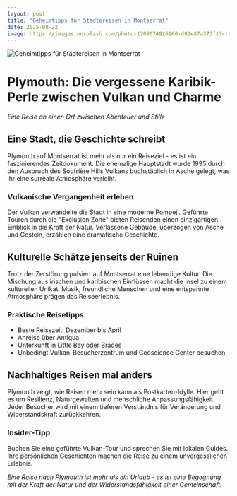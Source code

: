 ```yaml
---
layout: post
title: "Geheimtipps für Städtereisen in Montserrat"
date: 2025-08-22
image: https://images.unsplash.com/photo-1709074926160-d92e87a373f1?crop=entropy&cs=tinysrgb&fit=max&fm=jpg&ixid=M3w3OTQ0MzZ8MHwxfHNlYXJjaHwxfHxHZWhlaW10aXBwcyUyMGYlQzMlQkNyJTIwU3QlQzMlQTRkdGVyZWlzZW4lMjBNb250c2VycmF0fGVufDB8MHx8fDE3NTU4ODk2NzV8MA&ixlib=rb-4.1.0&q=80&w=1080
---
```


![Geheimtipps für Städtereisen in Montserrat](https://images.unsplash.com/photo-1709074926160-d92e87a373f1?crop=entropy&cs=tinysrgb&fit=max&fm=jpg&ixid=M3w3OTQ0MzZ8MHwxfHNlYXJjaHwxfHxHZWhlaW10aXBwcyUyMGYlQzMlQkNyJTIwU3QlQzMlQTRkdGVyZWlzZW4lMjBNb250c2VycmF0fGVufDB8MHx8fDE3NTU4ODk2NzV8MA&ixlib=rb-4.1.0&q=80&w=1080)

# Plymouth: Die vergessene Karibik-Perle zwischen Vulkan und Charme

*Eine Reise an einen Ort zwischen Abenteuer und Stille*

## Eine Stadt, die Geschichte schreibt

Plymouth auf Montserrat ist mehr als nur ein Reiseziel - es ist ein faszinierendes Zeitdokument. Die ehemalige Hauptstadt wurde 1995 durch den Ausbruch des Soufrière Hills Vulkans buchstäblich in Asche gelegt, was ihr eine surreale Atmosphäre verleiht.

### Vulkanische Vergangenheit erleben

Der Vulkan verwandelte die Stadt in eine moderne Pompeji. Geführte Touren durch die "Exclusion Zone" bieten Reisenden einen einzigartigen Einblick in die Kraft der Natur. Verlassene Gebäude, überzogen von Asche und Gestein, erzählen eine dramatische Geschichte.

## Kulturelle Schätze jenseits der Ruinen

Trotz der Zerstörung pulsiert auf Montserrat eine lebendige Kultur. Die Mischung aus irischen und karibischen Einflüssen macht die Insel zu einem kulturellen Unikat. Musik, freundliche Menschen und eine entspannte Atmosphäre prägen das Reiseerlebnis.

### Praktische Reisetipps

- Beste Reisezeit: Dezember bis April
- Anreise über Antigua
- Unterkunft in Little Bay oder Brades
- Unbedingt Vulkan-Besucherzentrum und Geoscience Center besuchen

## Nachhaltiges Reisen mal anders

Plymouth zeigt, wie Reisen mehr sein kann als Postkarten-Idylle. Hier geht es um Resilienz, Naturgewalten und menschliche Anpassungsfähigkeit. Jeder Besucher wird mit einem tieferen Verständnis für Veränderung und Widerstandskraft zurückkehren.

### Insider-Tipp

Buchen Sie eine geführte Vulkan-Tour und sprechen Sie mit lokalen Guides. Ihre persönlichen Geschichten machen die Reise zu einem unvergesslichen Erlebnis.

*Eine Reise nach Plymouth ist mehr als ein Urlaub - es ist eine Begegnung mit der Kraft der Natur und der Widerstandsfähigkeit einer Gemeinschaft.*